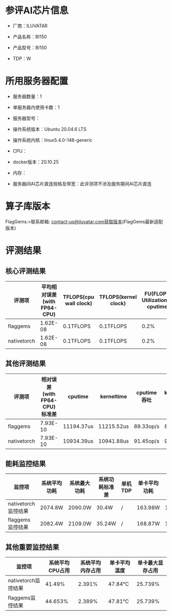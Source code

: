 # 参评AI芯片信息

* 厂商：ILUVATAR

* 产品名称：BI150
* 产品型号：BI150
* TDP：W

# 所用服务器配置

* 服务器数量：1


* 单服务器内使用卡数：1
* 服务器型号：
* 操作系统版本：Ubuntu 20.04.6 LTS
* 操作系统内核：linux5.4.0-148-generic
* CPU：
* docker版本：20.10.25
* 内存：
* 服务器间AI芯片直连规格及带宽：此评测项不涉及服务期间AI芯片直连

# 算子库版本
FlagGems:>联系邮箱: contact-us@iluvatar.com获取版本(FlagGems最新适配版本)

# 评测结果

## 核心评测结果

| 评测项  | 平均相对误差(with FP64-CPU) | TFLOPS(cpu wall clock) | TFLOPS(kernel clock) | FU(FLOPS Utilization)-cputime | FU-kerneltime |
| ---- | -------------- | -------------- | ------------ | ------ | ----- |
| flaggems | 1.62E-08    | 0.1TFLOPS       | 0.1TFLOPS        | 0.2% | 0.19% |
| nativetorch | 1.62E-08    | 0.1TFLOPS      | 0.1TFLOPS      | 0.2%      | 0.2%    |

## 其他评测结果

| 评测项  | 相对误差(with FP64-CPU)标准差 | cputime | kerneltime | cputime吞吐 | kerneltime吞吐 | 无预热时延 | 预热后时延 |
| ---- | -------------- | -------------- | ------------ | ------------ | -------------- | -------------- | ------------ |
| flaggems | 7.93E-10    | 11194.37us       | 11215.52us        | 89.33op/s | 89.16op/s | 249786.04us | 11663.84us |
| nativetorch | 7.93E-10    | 10934.39us       | 10941.88us        | 91.45op/s | 91.39op/s | 11590.2us | 11492.98us |

## 能耗监控结果

| 监控项  | 系统平均功耗  | 系统最大功耗  | 系统功耗标准差 | 单机TDP | 单卡平均功耗 | 单卡最大功耗 | 单卡功耗标准差 | 单卡TDP |
| ---- | ------- | ------- | ------- | ----- | ------------ | ------------ | ------------- | ----- |
| nativetorch监控结果 | 2074.8W | 2090.0W | 30.4W   | /     | 163.98W       | 164.0W      | 0.13W        | 350W  |
| flaggems监控结果 | 2082.4W | 2109.0W | 35.24W   | /     | 168.87W       | 169.0W      | 1.05W        | 350W  |

## 其他重要监控结果

| 监控项  | 系统平均CPU占用 | 系统平均内存占用 | 单卡平均温度 | 单卡最大显存占用 |
| ---- | --------- | -------- | ------------ | -------------- |
| nativetorch监控结果 | 41.49%    | 2.391%   | 47.84°C       | 25.739%        |
| flaggems监控结果 | 44.653%    | 2.389%   | 47.81°C       | 25.739%        |